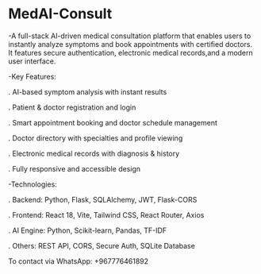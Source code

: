 # MedAI-Consult
-A full-stack AI-driven medical consultation platform that enables users to instantly analyze symptoms and book appointments with certified doctors. It features secure authentication, electronic medical records,and a modern user interface.

-Key Features:

. AI-based symptom analysis with instant results

. Patient & doctor registration and login

. Smart appointment booking and doctor schedule management

. Doctor directory with specialties and profile viewing

. Electronic medical records with diagnosis & history

. Fully responsive and accessible design

-Technologies:

. Backend: Python, Flask, SQLAlchemy, JWT, Flask-CORS

. Frontend: React 18, Vite, Tailwind CSS, React Router, Axios

. AI Engine: Python, Scikit-learn, Pandas, TF-IDF

. Others: REST API, CORS, Secure Auth, SQLite Database


To contact via WhatsApp: +967776461892
